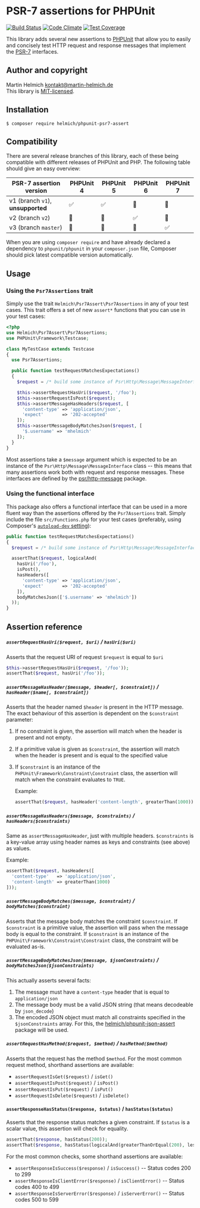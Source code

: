 # PSR-7 assertions for PHPUnit

[![Build Status](https://travis-ci.org/martin-helmich/phpunit-psr7-assert.svg?branch=master)](https://travis-ci.org/martin-helmich/phpunit-psr7-assert)
[![Code Climate](https://codeclimate.com/github/martin-helmich/phpunit-psr7-assert/badges/gpa.svg)](https://codeclimate.com/github/martin-helmich/phpunit-psr7-assert)
[![Test Coverage](https://codeclimate.com/github/martin-helmich/phpunit-psr7-assert/badges/coverage.svg)](https://codeclimate.com/github/martin-helmich/phpunit-psr7-assert/coverage)

This library adds several new assertions to [PHPUnit](https://phpunit.de/)
that allow you to easily and concisely test HTTP request and response
messages that implement the [PSR-7](https://www.php-fig.org/psr/psr-7/)
interfaces.

## Author and copyright

Martin Helmich <kontakt@martin-helmich.de>  
This library is [MIT-licensed](LICENSE.txt).

## Installation

    $ composer require helmich/phpunit-psr7-assert

## Compatibility

There are several release branches of this library, each of these being compatible
with different releases of PHPUnit and PHP. The following table should give an
easy overview:

| PSR-7 assertion version | PHPUnit 4 | PHPUnit 5 | PHPUnit 6 | PHPUnit 7 |
| ----------------------- | --------- | --------- | --------- | --------- |
| v1 (branch `v1`), **unsupported** | :white_check_mark: | :white_check_mark: | :no_entry_sign: | :no_entry_sign: |
| v2 (branch `v2`) | :no_entry_sign: | :no_entry_sign: | :white_check_mark: | :no_entry_sign: |
| v3 (branch `master`) | :no_entry_sign: | :no_entry_sign: | :no_entry_sign: | :white_check_mark: |

When you are using `composer require` and have already declared a dependency to
`phpunit/phpunit` in your `composer.json` file, Composer should pick latest
compatible version automatically.

## Usage

### Using the `Psr7Assertions` trait

Simply use the trait `Helmich\Psr7Assert\Psr7Assertions` in any of your test
cases. This trait offers a set of new `assert*` functions that you can use in
your test cases:

```php
<?php
use Helmich\Psr7Assert\Psr7Assertions;
use PHPUnit\Framework\Testcase;

class MyTestCase extends Testcase
{
  use Psr7Assertions;

  public function testRequestMatchesExpectations()
  {
    $request = /* build some instance of Psr\Http\Message\MessageInterface */;

    $this->assertRequestHasUri($request, '/foo');
    $this->assertRequestIsPost($request);
    $this->assertMessageHasHeaders($request, [
      'content-type' => 'application/json',
      'expect'       => '202-accepted'
    ]);
    $this->assertMessageBodyMatchesJson($request, [
      '$.username' => 'mhelmich'
    ]);
  }
}
```

Most assertions take a `$message` argument which is expected to be an instance
of the `Psr\Http\Message\MessageInterface` class -- this means that many
assertions work both with request and response messages. These interfaces are
defined by the [psr/http-message][psr7] package.

### Using the functional interface

This package also offers a functional interface that can be used in a more
fluent way than the assertions offered by the `Psr7Assertions` trait. Simply
include the file `src/Functions.php` for your test cases (preferably, using
Composer's [`autoload-dev` setting][composer-autoload]):

```php
public function testRequestMatchesExpectations()
{
  $request = /* build some instance of Psr\Http\Message\MessageInterface */;

  assertThat($request, logicalAnd(
    hasUri('/foo'),
    isPost(),
    hasHeaders([
      'content-type' => 'application/json',
      'expect'       => '202-accepted'
    ]),
    bodyMatchesJson(['$.username' => 'mhelmich'])
  ));
}
```

## Assertion reference

##### `assertRequestHasUri($request, $uri)` / `hasUri($uri)`

Asserts that the request URI of request `$request` is equal to `$uri`

```php
$this->assertRequestHasUri($request, '/foo'));
assertThat($request, hasUri('/foo'));
```

##### `assertMessageHasHeader($message, $header[, $constraint])` / `hasHeader($name[, $constraint])`

Asserts that the header named `$header` is present in the HTTP message. The exact behaviour of this assertion is dependent on the `$constraint` parameter:

1. If no constraint is given, the assertion will match when the header is
   present and not empty.
2. If a primitive value is given as `$constraint`, the assertion will match when
   the header is present and is equal to the specified value
3. If `$constraint` is an instance of the `PHPUnit\Framework\Constraint\Constraint` class,
   the assertion will match when the constraint evaluates to `TRUE`.

    Example:

    ```php
    assertThat($request, hasHeader('content-length', greaterThan(1000)));
    ```

##### `assertMessageHasHeaders($message, $constraints)` / `hasHeaders($constraints)`

Same as `assertMessageHasHeader`, just with multiple headers. `$constraints` is
a key-value array using header names as keys and constraints (see above) as values.

Example:

```php
assertThat($request, hasHeaders([
  'content-type'   => 'application/json',
  'content-length' => greaterThan(1000)
]));
```

##### `assertMessageBodyMatches($message, $constraint)` / `bodyMatches($constraint)`

Asserts that the message body matches the constraint `$constraint`. If
`$constraint` is a primitive value, the assertion will pass when the message
body is equal to the constraint. If `$constraint` is an instance of the `PHPUnit\Framework\Constraint\Constraint` class, the constraint will be evaluated as-is.

##### `assertMessageBodyMatchesJson($message, $jsonConstraints)` / `bodyMatchesJson($jsonConstraints)`

This actually asserts several facts:

1. The message must have a `content-type` header that is equal to
   `application/json`
2. The message body must be a valid JSON string (that means decodeable by
   `json_decode`)
3. The encoded JSON object must match all constraints specified in the `$jsonConstraints` array. For this, the [helmich/phpunit-json-assert][json-assert] package will be used.

##### `assertRequestHasMethod($request, $method)` / `hasMethod($method)`

Asserts that the request has the method `$method`. For the most common request
method, shorthand assertions are available:

- `assertRequestIsGet($request)` / `isGet()`
- `assertRequestIsPost($request)` / `isPost()`
- `assertRequestIsPut($request)` / `isPut()`
- `assertRequestIsDelete($request)` / `isDelete()`

#### `assertResponseHasStatus($response, $status)` / `hasStatus($status)`

Asserts that the response status matches a given constraint. If `$status` is a
scalar value, this assertion will check for equality.

```php
assertThat($response, hasStatus(200));
assertThat($response, hasStatus(logicalAnd(greaterThanOrEqual(200), lessThan(400))));
```

For the most common checks, some shorthand assertions are available:

- `assertResponseIsSuccess($response)` / `isSuccess()` -- Status codes 200 to 299
- `assertResponseIsClientError($response)` / `isClientError()` -- Status codes 400 to 499
- `assertResponseIsServerError($response)` / `isServerError()` -- Status codes 500 to 599

[composer-autoload]: https://getcomposer.org/doc/04-schema.md#autoload-dev
[json-assert]: https://packagist.org/packages/helmich/phpunit-json-assert
[psr7]: https://packagist.org/packages/psr/http-message
